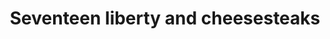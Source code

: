 ---
pid: ch636
title: Seventeen liberty and cheesesteaks
location_transcription: Outside city hall by mket street east or either side of market
  street
coordinates: "[-75.162631283735, 39.952243839361]"
zipcode: 
gen_neighborhood: 
neighborhood: 
outside_phl: 
age: '19'
age_range: 13-19
instagram: 
image_file_name: ch_636.jpg
proposal_transcription: |-
  - Collage of Rev war - liberty bell composed of American ideologies & Philly-isms
  - from top to bottom is timeline of Philly
topic: History
topic_summary: 0, 0
type: 2D,Image
keywords_other: philly history
credit: Gabrielle D'Andrea
image_labels: 
twitter: 
facebook: 
permalink: "/monuments/ch636/"
layout: item-page
---